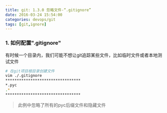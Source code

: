 ```yaml
---
title: git: 1.3.0 忽略文件-“.gitignore”
date: 2016-03-24 15:54:00
categories: devops/git
tags: [git,ignore]
---
```


### 1. 如何配置".gitignore"
有时候一个目录内，我们可能不想让git追踪某些文件，比如临时文件或者本地测试文件
``` bash
# 在git项目根目录创建文件
vim ./.gitignore
*********************************
*.pyc
.*
*********************************
```
> 此例中忽略了所有的pyc后缀文件和隐藏文件
